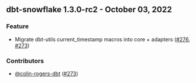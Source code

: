 ## dbt-snowflake 1.3.0-rc2 - October 03, 2022
### Feature
- Migrate dbt-utils current_timestamp macros into core + adapters ([#276](https://github.com/dbt-labs/dbt-snowflake/issues/276), [#273](https://github.com/dbt-labs/dbt-snowflake/pull/273))

### Contributors
- [@colin-rogers-dbt](https://github.com/colin-rogers-dbt) ([#273](https://github.com/dbt-labs/dbt-snowflake/pull/273))
